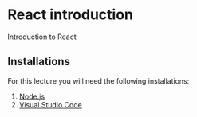 # React introduction

Introduction to React

## Installations

For this lecture you will need the following installations:

1. [Node.js](https://nodejs.org/)
2. [Visual Studio Code](https://code.visualstudio.com/)

